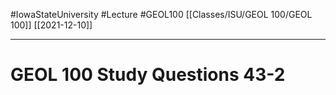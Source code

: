 
#IowaStateUniversity  #Lecture  #GEOL100
[[Classes/ISU/GEOL 100/GEOL 100]] [[2021-12-10]]

---


# GEOL 100 Study Questions 43-2

